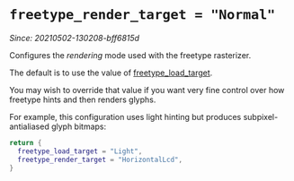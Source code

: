 # `freetype_render_target = "Normal"`

*Since: 20210502-130208-bff6815d*

Configures the *rendering* mode used with the freetype rasterizer.

The default is to use the value of [freetype_load_target](freetype_load_target.md).

You may wish to override that value if you want very fine control over
how freetype hints and then renders glyphs.

For example, this configuration uses light hinting but produces
subpixel-antialiased glyph bitmaps:

```lua
return {
  freetype_load_target = "Light",
  freetype_render_target = "HorizontalLcd",
}
```

